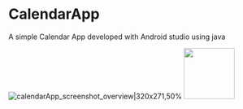 # CalendarApp
A simple Calendar App developed with Android studio using java

![calendarApp_screenshot_overview|320x271,50%](https://user-images.githubusercontent.com/74872422/208725103-c3f01278-3190-447c-8c7e-01ba4d7554a0.jpg)
<img src="https://user-images.githubusercontent.com/74872422/208725107-0f0f67d1-94b3-4edf-923f-f66ce78d5ddc.jpg" width="100" height="100">
